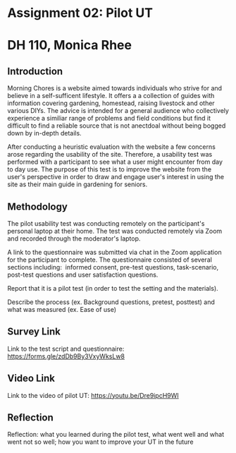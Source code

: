 # Assignment 02: Pilot UT
# DH 110, Monica Rhee

## Introduction
Morning Chores is a website aimed towards individuals who strive for and believe in a self-sufficent lifestyle. It offers a a collection of guides with information covering gardening, homestead, raising livestock and other various DIYs. The advice is intended for a general audience who collectively experience a similiar range of problems and field conditions but find it difficult to find a reliable source that is not anectdoal without being bogged down by in-depth details. 

After conducting a heuristic evaluation with the website a few concerns arose regarding the usability of the site. Therefore, a usability test was performed with a participant to see what a user might encounter from day to day use. The purpose of this test is to improve the website from the user's perspective in order to draw and engage user's interest in using the site as their main guide in gardening for seniors. 

## Methodology
The pilot usability test was conducting remotely on the participant's personal laptop at their home. The test was conducted remotely via Zoom and recorded through the moderator's laptop. 

A link to the questionnaire was submitted via chat in the Zoom application for the participant to complete. The questionnaire consisted of several sections including:  informed consent, pre-test questions, task-scenario, post-test questions and user satisfaction questions. 

Report that it is a pilot test (in order to test the setting and the materials).

Describe the process (ex. Background questions, pretest, posttest) and what was measured (ex. Ease of use)

## Survey Link
Link to the test script and questionnaire: https://forms.gle/zdDb9By3VxyWksLw8

## Video Link
Link to the video of pilot UT: https://youtu.be/Dre9ipcH9WI

## Reflection

Reflection: what you learned during the pilot test, what went well and what went not so well; how you want to improve your UT in the future
